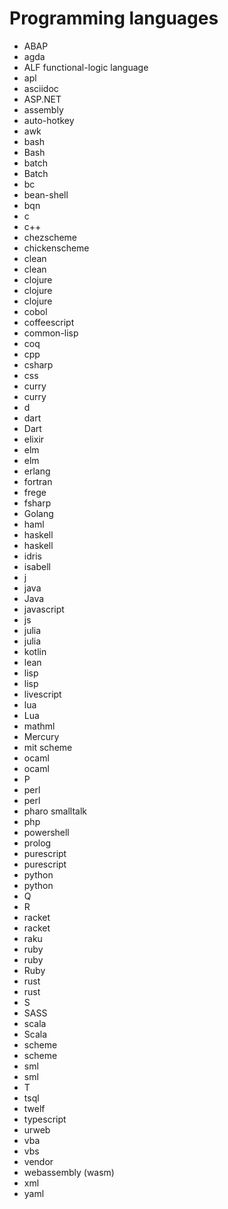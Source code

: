 # Programming languages



- ABAP
- agda
- ALF functional-logic language
- apl
- asciidoc
- ASP.NET
- assembly
- auto-hotkey
- awk
- bash
- Bash
- batch
- Batch
- bc
- bean-shell
- bqn
- c
- c++
- chezscheme
- chickenscheme
- clean
- clean
- clojure
- clojure
- clojure
- cobol
- coffeescript
- common-lisp
- coq
- cpp
- csharp
- css
- curry
- curry
- d
- dart
- Dart
- elixir
- elm
- elm
- erlang
- fortran
- frege
- fsharp
- Golang
- haml
- haskell
- haskell
- idris
- isabell
- j
- java
- Java
- javascript
- js
- julia
- julia
- kotlin
- lean
- lisp
- lisp
- livescript
- lua
- Lua
- mathml
- Mercury
- mit scheme
- ocaml
- ocaml
- P
- perl
- perl
- pharo smalltalk
- php
- powershell
- prolog
- purescript
- purescript
- python
- python
- Q
- R
- racket
- racket
- raku
- ruby
- ruby
- Ruby
- rust
- rust
- S
- SASS
- scala
- Scala
- scheme
- scheme
- sml
- sml
- T
- tsql
- twelf
- typescript
- urweb
- vba
- vbs
- vendor
- webassembly (wasm)
- xml
- yaml
